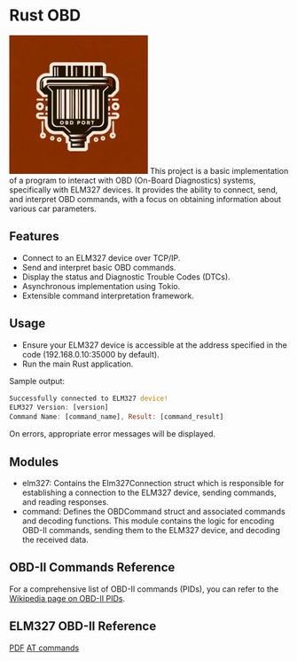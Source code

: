 # Rust OBD
<img src="/docs/logo.png" width="250" height="250">
This project is a basic implementation of a program to interact with OBD (On-Board Diagnostics) systems, specifically with ELM327 devices. It provides the ability to connect, send, and interpret OBD commands, with a focus on obtaining information about various car parameters.

## Features
- Connect to an ELM327 device over TCP/IP.
- Send and interpret basic OBD commands.
- Display the status and Diagnostic Trouble Codes (DTCs).
- Asynchronous implementation using Tokio.
- Extensible command interpretation framework.

## Usage
 - Ensure your ELM327 device is accessible at the address specified in the code (192.168.0.10:35000 by default).
 - Run the main Rust application.

Sample output:
```Rust
Successfully connected to ELM327 device!
ELM327 Version: [version]
Command Name: [command_name], Result: [command_result]
```
On errors, appropriate error messages will be displayed.

## Modules
- elm327: Contains the Elm327Connection struct which is responsible for establishing a connection to the ELM327 device, sending commands, and reading responses.
- command: Defines the OBDCommand struct and associated commands and decoding functions. This module contains the logic for encoding OBD-II commands, sending them to the ELM327 device, and decoding the received data.

## OBD-II Commands Reference
For a comprehensive list of OBD-II commands (PIDs), you can refer to the [Wikipedia page on OBD-II PIDs](https://en.wikipedia.org/wiki/OBD-II_PIDs).

## ELM327 OBD-II Reference
[PDF](https://www.elmelectronics.com/DSheets/ELM327DSL.pdf)
[AT commands](https://www.sparkfun.com/datasheets/Widgets/ELM327_AT_Commands.pdf)
